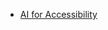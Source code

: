 - [AI for Accessibility](https://www.microsoft.com/ai/ai-for-accessibility&WT.mc_id=aiml-89446-dglover)